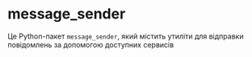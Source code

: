 # message_sender

Це Python-пакет `message_sender`, який містить утиліти для відправки повідомлень за допомогою доступних сервисів
